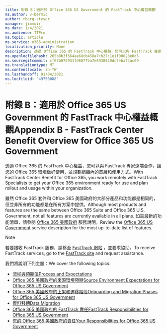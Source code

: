 ```yaml
---
title: 附錄 B：適用於 Office 365 US Government 的 FastTrack 中心權益概觀
ms.author: v-bermic
author: rberg-steyer
manager: jimmuir
ms.date: 1/4/2021
ms.audience: ITPro
ms.topic: article
ms.service: o365-administration
localization_priority: None
description: 透過 Office 365 的 FastTrack 中心權益，您可以與 FastTrack 專家遠端合作，讓您的 Office 365 環境做好使用，並規劃組織內的首展和使用方式。
ms.openlocfilehash: 265b8b3f564aa68cb458a7cb27c1e1f08023e8d5
ms.sourcegitcommit: cf07b074931fd6877ba7e8938440dc7ebaf4ac69
ms.translationtype: MT
ms.contentlocale: zh-TW
ms.lasthandoff: 01/04/2021
ms.locfileid: "49750088"
---
```

# <a name="appendix-b---fasttrack-center-benefit-overview-for-office-365-us-government"></a><span data-ttu-id="515e3-103">附錄 B：適用於 Office 365 US Government 的 FastTrack 中心權益概觀</span><span class="sxs-lookup"><span data-stu-id="515e3-103">Appendix B - FastTrack Center Benefit Overview for Office 365 US Government</span></span>

<span data-ttu-id="515e3-104">透過 Office 365 的 FastTrack 中心權益，您可以與 FastTrack 專家遠端合作，讓您的 Office 365 環境做好使用，並規劃組織內的首展和使用方式。</span><span class="sxs-lookup"><span data-stu-id="515e3-104">With FastTrack Center Benefit for Office 365, you work remotely with FastTrack Specialists to get your Office 365 environment ready for use and plan rollout and usage within your organization.</span></span> 
  
<span data-ttu-id="515e3-105">雖然 Office 365 套件和 Office 365 美國政府的大部分產品和功能都是相同的，但並非所有的功能都是在所有方案中提供。</span><span class="sxs-lookup"><span data-stu-id="515e3-105">Although most products and features are the same between Office 365 Suite and Office 365 U.S. Government, not all features are currently available in all plans.</span></span> <span data-ttu-id="515e3-106">如需最新的功能清單，請參閱 [Office 365 美國政府](https://aka.ms/aboutgovcloud) 服務說明。</span><span class="sxs-lookup"><span data-stu-id="515e3-106">Review the [Office 365 US Government](https://aka.ms/aboutgovcloud) service description for the most up-to-date list of features.</span></span>

> [!NOTE]
> <span data-ttu-id="515e3-107">若要接收 FastTrack 服務，請移至 [FastTrack 網站](https://go.microsoft.com/fwlink/?linkid=780698) ，並要求協助。</span><span class="sxs-lookup"><span data-stu-id="515e3-107">To receive FastTrack services, go to the [FastTrack site](https://go.microsoft.com/fwlink/?linkid=780698) and request assistance.</span></span>  

<span data-ttu-id="515e3-108">我們將說明下列主題：</span><span class="sxs-lookup"><span data-stu-id="515e3-108">We cover the following topics:</span></span>
- [<span data-ttu-id="515e3-109">流程與預期值</span><span class="sxs-lookup"><span data-stu-id="515e3-109">Process and Expectations</span></span>](process-and-expectations.md) 
- [<span data-ttu-id="515e3-110">Office 365 美國政府的來源環境預期</span><span class="sxs-lookup"><span data-stu-id="515e3-110">Source Environment Expectations for Office 365 US Government</span></span>](US-Gov-appendix-source-environment-expectations.md)   
- [<span data-ttu-id="515e3-111">Office 365 美國政府的上架和遷移階段</span><span class="sxs-lookup"><span data-stu-id="515e3-111">Onboarding and Migration Phases for Office 365 US Government</span></span>](US-Gov-appendix-onboarding-and-migration.md)
- [<span data-ttu-id="515e3-112">資料移轉</span><span class="sxs-lookup"><span data-stu-id="515e3-112">Data Migration</span></span>](data-migration.md)    
- [<span data-ttu-id="515e3-113">Office 365 美國政府的 FastTrack 責任</span><span class="sxs-lookup"><span data-stu-id="515e3-113">FastTrack Responsibilities for Office 365 US Government</span></span>](US-Gov-appendix-fasttrack-responsibilities.md)   
- [<span data-ttu-id="515e3-114">您的 Office 365 美國政府的責任</span><span class="sxs-lookup"><span data-stu-id="515e3-114">Your Responsibilities for Office 365 US Government</span></span>](US-Gov-appendix-your-responsibilities.md)    

